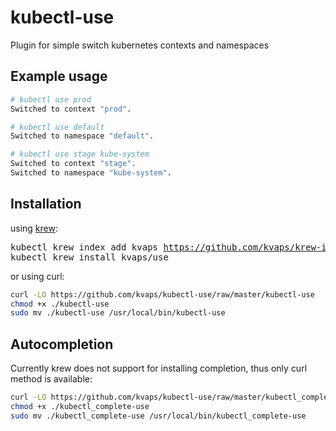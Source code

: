 # kubectl-use

Plugin for simple switch kubernetes contexts and namespaces

## Example usage

```bash
# kubectl use prod
Switched to context "prod".

# kubectl use default
Switched to namespace "default".

# kubectl use stage kube-system
Switched to context "stage".
Switched to namespace "kube-system".
```

## Installation

using [krew](https://krew.sigs.k8s.io/):

<pre>
kubectl krew index add kvaps <a href="https://github.com/kvaps/krew-index">https://github.com/kvaps/krew-index</a>
kubectl krew install kvaps/use
</pre>

or using curl:

```bash
curl -LO https://github.com/kvaps/kubectl-use/raw/master/kubectl-use
chmod +x ./kubectl-use
sudo mv ./kubectl-use /usr/local/bin/kubectl-use
```
## Autocompletion

Currently krew does not support for installing completion, thus only curl method is available:

```bash
curl -LO https://github.com/kvaps/kubectl-use/raw/master/kubectl_complete-use 
chmod +x ./kubectl_complete-use
sudo mv ./kubectl_complete-use /usr/local/bin/kubectl_complete-use
```
